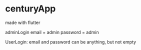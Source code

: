 # centuryApp
made with flutter

adminLogin
    email = admin
    password = admin

UserLogin:
    email and password can be anything, but not empty
